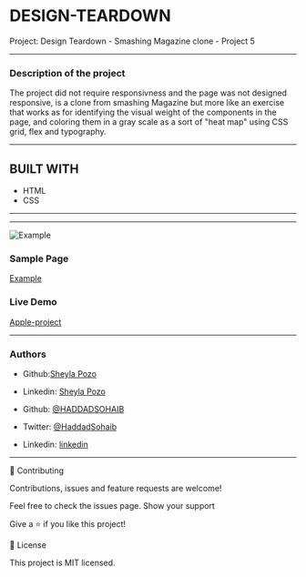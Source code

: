 # DESIGN-TEARDOWN
Project: Design Teardown - Smashing Magazine clone - Project 5
***

### Description of the project

The project did not require responsivness and the page was not designed responsive, is a clone from smashing Magazine but more like an exercise that works as for identifying the visual weight of the components in the page, and coloring them in a gray scale as a sort of "heat map" using CSS grid, flex and typography.

***

## BUILT WITH
*  HTML
*  CSS

---
***
 ![Example](https://web.archive.org/web/20170628134444/http://www.vanseodesign.com/blog/wp-content/uploads/2009/12/visual-hierarchy-compared.png)

 ### Sample Page
[Example](https://web.archive.org/web/20170628134444/http://www.vanseodesign.com/blog/wp-content/uploads/2009/12/visual-hierarchy-compared.png)

### Live Demo

[Apple-project](https://sheylapozo.github.io/DESIGN-TEARDOWN/)

---

### Authors
 - Github:[Sheyla Pozo](https://github.com/sheylaPozo)
 - Linkedin: [Sheyla Pozo](https://www.linkedin.com/in/sheypozo/)

- Github: [@HADDADSOHAIB](https://github.com/HADDADSOHAIB)
- Twitter: [@HaddadSohaib](https://twitter.com/HaddadSohaib)
- Linkedin: [linkedin](https://www.linkedin.com/in/sohaibhaddad/)

 ***

🤝 Contributing

Contributions, issues and feature requests are welcome!

Feel free to check the issues page. Show your support

Give a ⭐️ if you like this project! 

📝 License

This project is MIT licensed.